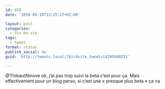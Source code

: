 ```yaml
---
id: 659
date: '2010-05-19T13:25:17+02:00'

layout: post
categories:
  - Vis ma vie
tags:
  - tweet
format: status
publish_social: no
guid: 'http://tweets.local/?birdsite_tweet=14295040251'

---
```


@ThibautNinove ok, j’ai pas trop suivi la beta c’est pour ça. Mais effectivement pour un blog perso, si c’est une « presque plus beta » ça va